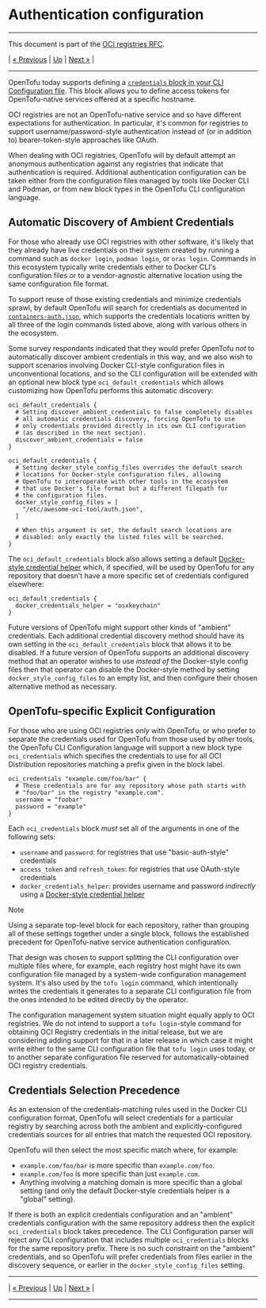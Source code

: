 # Authentication configuration

---

This document is part of the [OCI registries RFC](../20241206-oci-registries.md).

| [« Previous](5-modules.md) | [Up](../20241206-oci-registries.md) | [Next »](7-open-questions.md) |

---

OpenTofu today supports defining a [`credentials` block in your CLI Configuration file](https://opentofu.org/docs/cli/config/config-file/#credentials). This block allows you to define access tokens for OpenTofu-native services offered at a specific hostname.

OCI registries are not an OpenTofu-native service and so have different expectations for authentication. In particular, it's common for registries to support username/password-style authentication instead of (or in addition to) bearer-token-style approaches like OAuth.

When dealing with OCI registries, OpenTofu will by default attempt an anonymous authentication against any registries that indicate that authentication is required. Additional authentication configuration can be taken either from the configuration files managed by tools like Docker CLI and Podman, or from new block types in the OpenTofu CLI configuration language.

## Automatic Discovery of Ambient Credentials

For those who already use OCI registries with other software, it's likely that they already have live credentials on their system created by running a command such as `docker login`, `podman login`, or `oras login`. Commands in this ecosystem typically write credentials either to Docker CLI's configuration files or to a vendor-agnostic alternative location using the same configuration file format.

To support reuse of those existing credentials and minimize credentials sprawl, by default OpenTofu will search for credentials as documented in [`containers-auth.json`](https://github.com/containers/image/blob/c30cc7a54783122c0168d8ad77f712c2469c496c/docs/containers-auth.json.5.md), which supports the credentials locations written by all three of the login commands listed above, along with various others in the ecosystem.

Some survey respondants indicated that they would prefer OpenTofu _not_ to automatically discover ambient credentials in this way, and we also wish to support scenarios involving Docker CLI-style configuration files in unconventional locations, and so the CLI configuration will be extended with an optional new block type `oci_default_credentials` which allows customizing how OpenTofu performs this automatic discovery:

```hcl
oci_default_credentials {
  # Setting discover_ambient_credentials to false completely disables
  # all automatic credentials discovery, forcing OpenTofu to use
  # only credentials provided directly in its own CLI configuration
  # (as described in the next section).
  discover_ambient_credentials = false
}
```

```hcl
oci_default_credentials {
  # Setting docker_style_config_files overrides the default search
  # locations for Docker-style configuration files, allowing
  # OpenTofu to interoperate with other tools in the ecosystem
  # that use Docker's file format but a different filepath for
  # the configuration files.
  docker_style_config_files = [
    "/etc/awesome-oci-tool/auth.json",
  ]

  # When this argument is set, the default search locations are
  # disabled: only exactly the listed files will be searched.
}
```

The `oci_default_credentials` block also allows setting a default [Docker-style credential helper](https://github.com/docker/docker-credential-helpers) which, if specified, will be used by OpenTofu for any repository that doesn't have a more specific set of credentials configured elsewhere:

```hcl
oci_default_credentials {
  docker_credentials_helper = "osxkeychain"
}
```

Future versions of OpenTofu might support other kinds of "ambient" credentials. Each additional credential discovery method should have its own setting in the `oci_default_credentials` block that allows it to be disabled. If a future version of OpenTofu supports an additional discovery method that an operator wishes to use _instead of_ the Docker-style config files then that operator can disable the Docker-style method by setting `docker_style_config_files` to an empty list, and then configure their chosen alternative method as necessary.

## OpenTofu-specific Explicit Configuration

For those who are using OCI registries _only_ with OpenTofu, or who prefer to separate the credentials used for OpenTofu from those used by other tools, the OpenTofu CLI Configuration language will support a new block type `oci_credentials` which specifies the credentials to use for all OCI Distribution repositories matching a prefix given in the block label.

```hcl
oci_credentials "example.com/foo/bar" {
  # These credentials are for any repository whose path starts with
  # "foo/bar" in the registry "example.com".
  username = "foobar"
  password = "example"
}
```

Each `oci_credentials` block _must_ set all of the arguments in one of the following sets:

- `username` and `password`: for registries that use "basic-auth-style" credentials
- `access_token` and `refresh_token`: for registries that use OAuth-style credentials
- `docker_credentials_helper`: provides username and password _indirectly_ using a [Docker-style credential helper](https://github.com/docker/docker-credential-helpers)

> [!NOTE]
> Using a separate top-level block for each repository, rather than grouping all of these settings together under a single block, follows the established precedent for OpenTofu-native service authentication configuration.
>
> That design was chosen to support splitting the CLI configuration over multiple files where, for example, each registry host might have its own configuration file managed by a system-wide configuration management system. It's also used by the `tofu login` command, which intentionally writes the credentials it generates to a separate CLI configuration file from the ones intended to be edited directly by the operator.
>
> The configuration management system situation might equally apply to OCI registries. We do not intend to support a `tofu login`-style command for obtaining OCI Registry credentials in the initial release, but we are considering adding support for that in a later release in which case it might write either to the same CLI configuration file that `tofu login` uses today, or to another separate configuration file reserved for automatically-obtained OCI registry credentials.

## Credentials Selection Precedence

As an extension of the credentials-matching rules used in the Docker CLI configuration format, OpenTofu will select credentials for a particular registry by searching across both the ambient and explicitly-configured credentials sources for all entries that match the requested OCI repository.

OpenTofu will then select the most specific match where, for example:

* `example.com/foo/bar` is more specific than `example.com/foo`.
* `example.com/foo` is more specific than just `example.com`.
* Anything involving a matching domain is more specific than a global setting (and only the default Docker-style credentials helper is a "global" setting).

If there is both an explicit credentials configuration and an "ambient" credentials configuration with the same repository address then the explicit `oci_credentials` block takes precedence. The CLI Configuration parser will reject any CLI configuration that includes multiple `oci_credentials` blocks for the same repository prefix. There is no such constraint on the "ambient" credentials, and so OpenTofu will prefer credentials from files earlier in the discovery sequence, or earlier in the `docker_style_config_files` setting.

---

| [« Previous](5-modules.md) | [Up](../20241206-oci-registries.md) | [Next »](7-open-questions.md) |

---
